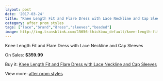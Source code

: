 ```yaml
---
layout: post
date: '2017-03-24'
title: "Knee Length Fit and Flare Dress with Lace Neckline and Cap Sleeves"
category: after prom styles
tags: ["lace","brand","dress","sleeves","beaded"]
image: http://img.transblink.com/15656-thickbox_default/knee-length-fit-and-flare-dress-with-lace-neckline-and-cap-sleeves.jpg
---
```

Knee Length Fit and Flare Dress with Lace Neckline and Cap Sleeves

On Sales: **$359.99**
<a href="https://www.transblink.com/en/after-prom-styles/4978-knee-length-fit-and-flare-dress-with-lace-neckline-and-cap-sleeves.html"><amp-img layout="responsive" width="600" height="600" src="//img.transblink.com/15656-thickbox_default/knee-length-fit-and-flare-dress-with-lace-neckline-and-cap-sleeves.jpg" alt="Knee Length Fit and Flare Dress with Lace Neckline and Cap Sleeves 0" /></a>
<a href="https://www.transblink.com/en/after-prom-styles/4978-knee-length-fit-and-flare-dress-with-lace-neckline-and-cap-sleeves.html"><amp-img layout="responsive" width="600" height="600" src="//img.transblink.com/15658-thickbox_default/knee-length-fit-and-flare-dress-with-lace-neckline-and-cap-sleeves.jpg" alt="Knee Length Fit and Flare Dress with Lace Neckline and Cap Sleeves 1" /></a>
<a href="https://www.transblink.com/en/after-prom-styles/4978-knee-length-fit-and-flare-dress-with-lace-neckline-and-cap-sleeves.html"><amp-img layout="responsive" width="600" height="600" src="//img.transblink.com/15657-thickbox_default/knee-length-fit-and-flare-dress-with-lace-neckline-and-cap-sleeves.jpg" alt="Knee Length Fit and Flare Dress with Lace Neckline and Cap Sleeves 2" /></a>

Buy it: [Knee Length Fit and Flare Dress with Lace Neckline and Cap Sleeves](https://www.transblink.com/en/after-prom-styles/4978-knee-length-fit-and-flare-dress-with-lace-neckline-and-cap-sleeves.html "Knee Length Fit and Flare Dress with Lace Neckline and Cap Sleeves")

View more: [after prom styles](https://www.transblink.com/en/55-after-prom-styles "after prom styles")
